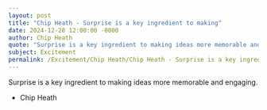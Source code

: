 ```yaml
---
layout: post
title: "Chip Heath - Surprise is a key ingredient to making"
date: 2024-12-28 12:00:00 -0000
author: Chip Heath
quote: "Surprise is a key ingredient to making ideas more memorable and engaging."
subject: Excitement
permalink: /Excitement/Chip Heath/Chip Heath - Surprise is a key ingredient to making
---
```


Surprise is a key ingredient to making ideas more memorable and engaging.

- Chip Heath
